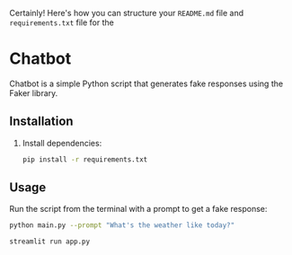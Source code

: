 Certainly! Here's how you can structure your `README.md` file and `requirements.txt` file for the 
# Chatbot

Chatbot is a simple Python script that generates fake responses using the Faker library.

## Installation

1. Install dependencies:
   ```bash
   pip install -r requirements.txt
   ```

## Usage

Run the script from the terminal with a prompt to get a fake response:

```bash
python main.py --prompt "What's the weather like today?"
```
```bash
streamlit run app.py
```